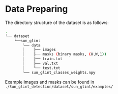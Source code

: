 # Data Preparing

The directory structure of the dataset is as follows:

```bash
.
└── dataset
    └──sun_glint
        └── data
        │    ├── images
        │    ├── masks (binary masks, (H,W,1))
        │    ├── train.txt
        │    ├── val.txt
        │    └── test.txt
        └── sun_glint_classes_weights.npy
```

Example images and masks can be found in `./Sun_glint_detection/dataset/sun_glint/examples/`